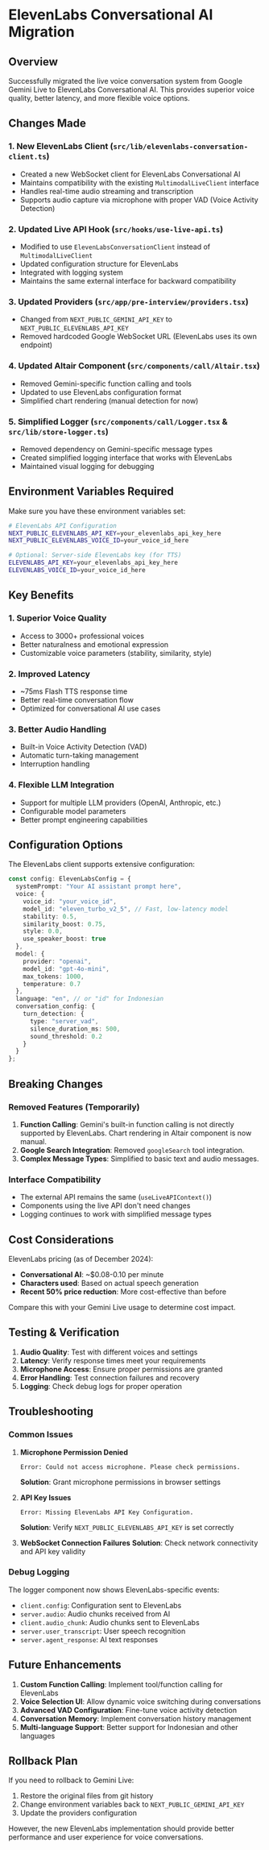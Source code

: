 # ElevenLabs Conversational AI Migration

## Overview

Successfully migrated the live voice conversation system from Google Gemini Live to ElevenLabs Conversational AI. This provides superior voice quality, better latency, and more flexible voice options.

## Changes Made

### 1. New ElevenLabs Client (`src/lib/elevenlabs-conversation-client.ts`)
- Created a new WebSocket client for ElevenLabs Conversational AI
- Maintains compatibility with the existing `MultimodalLiveClient` interface
- Handles real-time audio streaming and transcription
- Supports audio capture via microphone with proper VAD (Voice Activity Detection)

### 2. Updated Live API Hook (`src/hooks/use-live-api.ts`)
- Modified to use `ElevenLabsConversationClient` instead of `MultimodalLiveClient`
- Updated configuration structure for ElevenLabs
- Integrated with logging system
- Maintains the same external interface for backward compatibility

### 3. Updated Providers (`src/app/pre-interview/providers.tsx`)
- Changed from `NEXT_PUBLIC_GEMINI_API_KEY` to `NEXT_PUBLIC_ELEVENLABS_API_KEY`
- Removed hardcoded Google WebSocket URL (ElevenLabs uses its own endpoint)

### 4. Updated Altair Component (`src/components/call/Altair.tsx`)
- Removed Gemini-specific function calling and tools
- Updated to use ElevenLabs configuration format
- Simplified chart rendering (manual detection for now)

### 5. Simplified Logger (`src/components/call/Logger.tsx` & `src/lib/store-logger.ts`)
- Removed dependency on Gemini-specific message types
- Created simplified logging interface that works with ElevenLabs
- Maintained visual logging for debugging

## Environment Variables Required

Make sure you have these environment variables set:

```bash
# ElevenLabs API Configuration
NEXT_PUBLIC_ELEVENLABS_API_KEY=your_elevenlabs_api_key_here
NEXT_PUBLIC_ELEVENLABS_VOICE_ID=your_voice_id_here

# Optional: Server-side ElevenLabs key (for TTS)
ELEVENLABS_API_KEY=your_elevenlabs_api_key_here
ELEVENLABS_VOICE_ID=your_voice_id_here
```

## Key Benefits

### 1. **Superior Voice Quality**
- Access to 3000+ professional voices
- Better naturalness and emotional expression
- Customizable voice parameters (stability, similarity, style)

### 2. **Improved Latency**
- ~75ms Flash TTS response time
- Better real-time conversation flow
- Optimized for conversational AI use cases

### 3. **Better Audio Handling**
- Built-in Voice Activity Detection (VAD)
- Automatic turn-taking management
- Interruption handling

### 4. **Flexible LLM Integration**
- Support for multiple LLM providers (OpenAI, Anthropic, etc.)
- Configurable model parameters
- Better prompt engineering capabilities

## Configuration Options

The ElevenLabs client supports extensive configuration:

```typescript
const config: ElevenLabsConfig = {
  systemPrompt: "Your AI assistant prompt here",
  voice: {
    voice_id: "your_voice_id",
    model_id: "eleven_turbo_v2_5", // Fast, low-latency model
    stability: 0.5,
    similarity_boost: 0.75,
    style: 0.0,
    use_speaker_boost: true
  },
  model: {
    provider: "openai",
    model_id: "gpt-4o-mini",
    max_tokens: 1000,
    temperature: 0.7
  },
  language: "en", // or "id" for Indonesian
  conversation_config: {
    turn_detection: {
      type: "server_vad",
      silence_duration_ms: 500,
      sound_threshold: 0.2
    }
  }
};
```

## Breaking Changes

### Removed Features (Temporarily)
1. **Function Calling**: Gemini's built-in function calling is not directly supported by ElevenLabs. Chart rendering in Altair component is now manual.
2. **Google Search Integration**: Removed `googleSearch` tool integration.
3. **Complex Message Types**: Simplified to basic text and audio messages.

### Interface Compatibility
- The external API remains the same (`useLiveAPIContext()`)
- Components using the live API don't need changes
- Logging continues to work with simplified message types

## Cost Considerations

ElevenLabs pricing (as of December 2024):
- **Conversational AI**: ~$0.08-0.10 per minute
- **Characters used**: Based on actual speech generation
- **Recent 50% price reduction**: More cost-effective than before

Compare this with your Gemini Live usage to determine cost impact.

## Testing & Verification

1. **Audio Quality**: Test with different voices and settings
2. **Latency**: Verify response times meet your requirements  
3. **Microphone Access**: Ensure proper permissions are granted
4. **Error Handling**: Test connection failures and recovery
5. **Logging**: Check debug logs for proper operation

## Troubleshooting

### Common Issues

1. **Microphone Permission Denied**
   ```
   Error: Could not access microphone. Please check permissions.
   ```
   **Solution**: Grant microphone permissions in browser settings

2. **API Key Issues**
   ```
   Error: Missing ElevenLabs API Key Configuration.
   ```
   **Solution**: Verify `NEXT_PUBLIC_ELEVENLABS_API_KEY` is set correctly

3. **WebSocket Connection Failures**
   **Solution**: Check network connectivity and API key validity

### Debug Logging
The logger component now shows ElevenLabs-specific events:
- `client.config`: Configuration sent to ElevenLabs
- `server.audio`: Audio chunks received from AI
- `client.audio_chunk`: Audio chunks sent to ElevenLabs
- `server.user_transcript`: User speech recognition
- `server.agent_response`: AI text responses

## Future Enhancements

1. **Custom Function Calling**: Implement tool/function calling for ElevenLabs
2. **Voice Selection UI**: Allow dynamic voice switching during conversations
3. **Advanced VAD Configuration**: Fine-tune voice activity detection
4. **Conversation Memory**: Implement conversation history management
5. **Multi-language Support**: Better support for Indonesian and other languages

## Rollback Plan

If you need to rollback to Gemini Live:
1. Restore the original files from git history
2. Change environment variables back to `NEXT_PUBLIC_GEMINI_API_KEY`
3. Update the providers configuration

However, the new ElevenLabs implementation should provide better performance and user experience for voice conversations. 